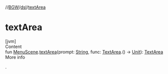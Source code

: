//[BGW](../../index.md)/[dsl](index.md)/[textArea](text-area.md)



# textArea  
[jvm]  
Content  
fun [MenuScene](../tools.aqua.bgw.core/-menu-scene/index.md).[textArea](text-area.md)(prompt: [String](https://kotlinlang.org/api/latest/jvm/stdlib/kotlin/-string/index.html), func: [TextArea](../tools.aqua.bgw.elements.uielements/-text-area/index.md).() -> [Unit](https://kotlinlang.org/api/latest/jvm/stdlib/kotlin/-unit/index.html)): [TextArea](../tools.aqua.bgw.elements.uielements/-text-area/index.md)  
More info  


.

  



